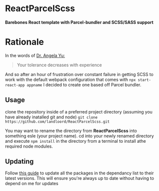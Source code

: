 # ReactParcelScss
#### Barebones React template with Parcel-bundler and SCSS/SASS support

# Rationale
In the words of [Dr. Angela Yu:](https://uk.linkedin.com/in/angela-yu-963a584b)
> Your tolerance decreases with experience

And so after an hour of frustration over constant failure in getting SCSS to work with the default webpack configuration that comes with `npx start-react-app appname` 
I decided to create one based off Parcel bundler.

## Usage
clone the repository inside of a preferred project directory (assuming you have already inatalled git and node)
`git clone https://github.com/landloord/ReactParcelScss.git`

You may want to rename the directory from **ReactParcelScss** into something esle (your project name). 
 cd into your newly renamed directory and execute 
`npm install` in the directory from a terminal to install athe required node modules.

## Updating
Follow [this guide](https://flaviocopes.com/update-npm-dependencies/) to update all the packages in the dependancy list to their latest versions. This will ensure you're always up to date without having to depend on me for updates
